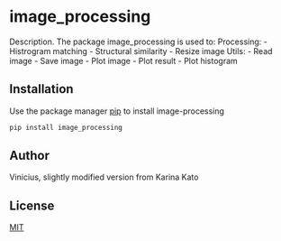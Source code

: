 # image_processing

Description. 
The package image_processing is used to:
	Processing:
		- Histrogram matching 
		- Structural similarity
		- Resize image
	Utils:
		- Read image
		- Save image
		- Plot image
		- Plot result
		- Plot histogram 

## Installation

Use the package manager [pip](https://pip.pypa.io/en/stable/) to install image-processing

```bash
pip install image_processing
```

## Author
Vinicius, slightly modified version from Karina Kato

## License
[MIT](https://choosealicense.com/licenses/mit/)